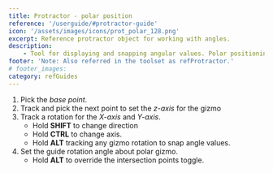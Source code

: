 ```yaml
---
title: Protractor - polar position
reference: '/userguide/#protractor-guide'
icon: '/assets/images/icons/prot_polar_128.png'
excerpt: Reference protractor object for working with angles.
description:
    - Tool for displaying and snapping angular values. Polar positioning mode.
footer: 'Note: Also referred in the toolset as refProtractor.'
# footer_images:
category: refGuides
---
```


1. Pick the *base point*.
2. Track and pick the next point to set the *z-axis* for the gizmo
3. Track a rotation for the *X-axis* and *Y-axis*.
    * Hold **SHIFT** to change direction
    * Hold **CTRL** to change axis.
    * Hold **ALT** tracking any gizmo rotation to snap angle values.
4. Set the guide rotation angle about polar gizmo.
    * Hold **ALT** to override the intersection points toggle.
